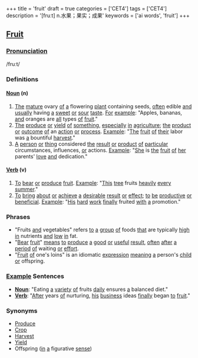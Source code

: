 +++
title = 'fruit'
draft = true
categories = ['CET4']
tags = ['CET4']
description = '[fruːt] n.水果；果实；成果'
keywords = ['ai words', 'fruit']
+++

## [Fruit](/en/post/fruit/)

### [Pronunciation](/en/post/pronunciation/)
/fruːt/

### Definitions
#### [Noun](/en/post/noun/) (n)
1. [The](/en/post/the/) [mature](/en/post/mature/) ovary [of](/en/post/of/) [a](/en/post/a/) flowering [plant](/en/post/plant/) containing seeds, [often](/en/post/often/) edible [and](/en/post/and/) [usually](/en/post/usually/) having [a](/en/post/a/) [sweet](/en/post/sweet/) [or](/en/post/or/) [sour](/en/post/sour/) [taste](/en/post/taste/). [For](/en/post/for/) [example](/en/post/example/): "Apples, bananas, [and](/en/post/and/) oranges are [all](/en/post/all/) types [of](/en/post/of/) [fruit](/en/post/fruit/)."
2. [The](/en/post/the/) [produce](/en/post/produce/) [or](/en/post/or/) [yield](/en/post/yield/) [of](/en/post/of/) [something](/en/post/something/), [especially](/en/post/especially/) [in](/en/post/in/) [agriculture](/en/post/agriculture/); [the](/en/post/the/) [product](/en/post/product/) [or](/en/post/or/) [outcome](/en/post/outcome/) [of](/en/post/of/) an [action](/en/post/action/) [or](/en/post/or/) [process](/en/post/process/). [Example](/en/post/example/): "[The](/en/post/the/) [fruit](/en/post/fruit/) [of](/en/post/of/) [their](/en/post/their/) labor was [a](/en/post/a/) bountiful [harvest](/en/post/harvest/)."
3. [A](/en/post/a/) [person](/en/post/person/) [or](/en/post/or/) [thing](/en/post/thing/) considered [the](/en/post/the/) [result](/en/post/result/) [or](/en/post/or/) [product](/en/post/product/) [of](/en/post/of/) [particular](/en/post/particular/) circumstances, influences, [or](/en/post/or/) actions. [Example](/en/post/example/): "[She](/en/post/she/) is [the](/en/post/the/) [fruit](/en/post/fruit/) [of](/en/post/of/) [her](/en/post/her/) parents' [love](/en/post/love/) [and](/en/post/and/) dedication."

#### [Verb](/en/post/verb/) (v)
1. [To](/en/post/to/) [bear](/en/post/bear/) [or](/en/post/or/) [produce](/en/post/produce/) [fruit](/en/post/fruit/). [Example](/en/post/example/): "[This](/en/post/this/) [tree](/en/post/tree/) fruits [heavily](/en/post/heavily/) [every](/en/post/every/) [summer](/en/post/summer/)."
2. [To](/en/post/to/) [bring](/en/post/bring/) [about](/en/post/about/) [or](/en/post/or/) [achieve](/en/post/achieve/) [a](/en/post/a/) [desirable](/en/post/desirable/) [result](/en/post/result/) [or](/en/post/or/) [effect](/en/post/effect/); [to](/en/post/to/) [be](/en/post/be/) [productive](/en/post/productive/) [or](/en/post/or/) [beneficial](/en/post/beneficial/). [Example](/en/post/example/): "[His](/en/post/his/) [hard](/en/post/hard/) [work](/en/post/work/) [finally](/en/post/finally/) fruited [with](/en/post/with/) [a](/en/post/a/) promotion."

### Phrases
- "Fruits [and](/en/post/and/) vegetables" refers [to](/en/post/to/) [a](/en/post/a/) [group](/en/post/group/) [of](/en/post/of/) foods [that](/en/post/that/) are typically [high](/en/post/high/) [in](/en/post/in/) nutrients [and](/en/post/and/) [low](/en/post/low/) [in](/en/post/in/) fat.
- "[Bear](/en/post/bear/) [fruit](/en/post/fruit/)" [means](/en/post/means/) [to](/en/post/to/) [produce](/en/post/produce/) [a](/en/post/a/) [good](/en/post/good/) [or](/en/post/or/) [useful](/en/post/useful/) [result](/en/post/result/), [often](/en/post/often/) [after](/en/post/after/) [a](/en/post/a/) [period](/en/post/period/) [of](/en/post/of/) waiting [or](/en/post/or/) [effort](/en/post/effort/).
- "[Fruit](/en/post/fruit/) [of](/en/post/of/) one's loins" is an idiomatic [expression](/en/post/expression/) [meaning](/en/post/meaning/) [a](/en/post/a/) person's [child](/en/post/child/) [or](/en/post/or/) offspring.

### [Example](/en/post/example/) Sentences
- **[Noun](/en/post/noun/)**: "Eating [a](/en/post/a/) [variety](/en/post/variety/) [of](/en/post/of/) fruits [daily](/en/post/daily/) ensures [a](/en/post/a/) balanced diet."
- **[Verb](/en/post/verb/)**: "[After](/en/post/after/) years [of](/en/post/of/) nurturing, [his](/en/post/his/) [business](/en/post/business/) ideas [finally](/en/post/finally/) began [to](/en/post/to/) [fruit](/en/post/fruit/)."

### Synonyms
- [Produce](/en/post/produce/)
- [Crop](/en/post/crop/)
- [Harvest](/en/post/harvest/)
- [Yield](/en/post/yield/)
- Offspring ([in](/en/post/in/) [a](/en/post/a/) figurative [sense](/en/post/sense/))

